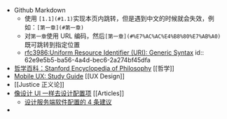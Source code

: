 - Github Markdown
	- 使用 `[1.1](#1.1)`实现本页内跳转，但是遇到中文的时候就会失效，例如：`[第一章](#第一章)`
	- 对`第一章`使用 URL 编码，然后`[第一章](#%E7%AC%AC%E4%B8%80%E7%AB%A0)`既可跳转到指定位置
	- [rfc3986:Uniform Resource Identifier (URI): Generic Syntax](https://datatracker.ietf.org/doc/html/rfc3986)
	  id:: 62e9e5b5-ba56-4a4d-bec6-2a274bf45dfa
- [哲学百科：Stanford Encyclopedia of Philosophy](https://plato.stanford.edu/contents.html) [[哲学]]
- [ Mobile UX: Study Guide](https://www.nngroup.com/articles/mobile-ux-study-guide/) [[UX Design]]
- [[Justice 正义论]]
- [像设计 UI 一样去设计配置项](https://www.kawabangga.com/posts/4545) [[Articles]]
	- [设计服务端软件配置的 4 条建议](https://www.zlovezl.cn/articles/how-to-design-config-file-for-software/)
-